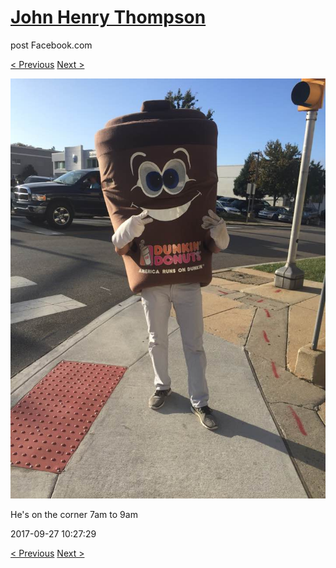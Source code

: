 # [John Henry Thompson](../README.md)
post Facebook.com

[< Previous](2017-09-27-1.md) [Next >](2017-09-27-3.md)

[![](../media/2017-09-27/Timeline-Photos-He-s-on-the-corner-7am-to-9am.jpg)](../README.md)

He's on the corner 7am to 9am

2017-09-27 10:27:29

[< Previous](2017-09-27-1.md) [Next >](2017-09-27-3.md)